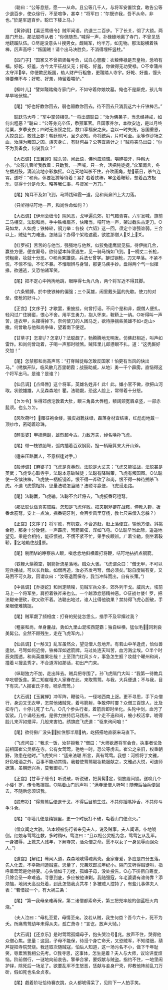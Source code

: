 <!-- { "loadSidebar": true } -->
　　（聪曰：“公等息怒，愿一一从命。且公等几千人，与将军安置饮食，敢告公等少退百步，使众徐行，不至喧争，甚幸！”将军曰：“尔既许我，吾不从命，非也。”於是军退百步。聪已下楼上马。）

　　【黄钟调】【喜迁莺缠令】贼军闻语，约退三二百步。下了长关，彻了大锁。两扇门开处，那法聪呼从者：“你但随吾。”喊得一声，扑碌碌地离了寺门，不曾见恁地跷蹊队伍。○尽是没意头ㄐ搜男女。觑贼军，约半万，如无物。那法聪横着铁棒，厉声高呼：“叛国贼！请个出马决胜负，不消得埋杆竖柱。”

　　【四门子】“国家又不曾把贤每亏负，试自心窨腹：衣粮俸禄是吾皇物，恁咱有福。好乾、好羞，方今太平征战又无；好乾、好羞，你做得无功受禄。○不幸蒲州太守浑卒，你便欺民叛国，劫人财产行粗鲁，更蹉踏人寺宇。好乾、好羞，馒头待要俺不与；好乾、好羞，待留着喂驴。”

　　【柳叶儿】“譬如蹉踏俺寺家门户，不如守着你娘坟墓。俺也不是厮虎，孩儿每早早地伏输。”

　　【尾】“好也好教你回去，弱也弱教你回去。待不回去只消我这六十斤铁棒苦。”

　　聪跃马大呼：“军中掌领相见。”一将出谓聪曰：“汝为佛弟子，当念经持戒，如何出粗恶？”聪曰：“公等身充卒伍，忝预军官。且国家养尔，本欲安边，是以月终给粟，岁季支衣；四时无冻馁之忧，数口享福安之庆。岂以一时失统，忘国重恩，大掠良民，敢残上郡！朝廷咫尺，旦夕必知。命将统兵，片时可至。汝等作沙场之血，汝族为叛国之囚。族灭身亡，有财何益？公等宜熟计之！”贼将突马出曰：“尔不为我备食，何说我众？”

　　【大石调】【玉翼蝉】贼头领，闻此语，佛也应烦恼。嚼碎狼牙，睁察大小。“众孩儿曹听我教着：只助我，一声喊，只一合，活把髡徒捉。”众军闻言，冬冬擂战鼓，滴流流地杂彩旗摇。○连天地叫杀不住，齐吹画角，愁蔽日，杀气连霄。遂呼：“和尚，休要狂獐等待着！紧扌若着铁棒，牢坐着鞍鞒，想着西方极乐，见得十分是命夭。略等我仁事，与贤家一万刀。”

　　【尾】掩耳不及如飞到，马蹄践碎霞一道，见和尚鼻凹上大刀落。

　　（只听得咭叮地一声，和尚性命如何？）

　　【大石调】【伊州衮缠令】阴风恶，戈甲遍荒郊，钉气黯青霄。六军发喊，旗前二马相交。法聪和尚，手中铁棒眉齐，快睹当，咭叮地一声，架过截头古定刀。○马如龙，人如虎；铁棒轮，钢刀举：各按《六韬》这一回，须定个谁强谁弱。三合以上，贼徒气力难迭。怎赌当？办得个架格遮截，欲胜那僧人爻上爻。

　　【红罗袄】苦苦的与他当，强强地与他熬，似狡兔逢鹰鼠见猫。待伊揣几合，赢些方便，便宜厮号。欲待望本阵里逃生，见一骑马悄如飞到。一柄丈二长枪，骋粗豪，妆就十分恶。○和尚果雄骁，兵法セ曾学。擗过钢枪，刀又早落。不紧不慌，不惊不怕，不忙不暴。不惟眼辨与身轻，那更马疾手妙。盘得两个气一似撺掾，欲逋逃，又恐怕诸军笑。

　　【尾】把不定心中拘拘地跳，眼睁得七角八角，两个将军近不得其脚。

　　（六条臂膊，於中使铁棒的偏强；三个英雄，闹里戴头盔的先歇。使刀的对垒，使枪的好斗。）

　　【正宫】【文序子】才歇罢，重披挂，何曾打话。不问个是和非，觑僧人便扎。轻闪过ㄏ住狮蛮，恨心不舍。用平生勇力，抱入怀来，鞍鞒上一纳。○听得叫一声苦，连衣甲，头撺得掉下。奈何使刀的人困马乏，欲待挣揣些英雄不如<走山>撒。何曾敢与他和尚争锋，望着南下便迓。

　　【甘草子】怎拿？怎拿？法聪觑了，勃腾腾地无明发。仿佛赶相近，叫声如雷炸。和尚何曾动着，子喝一声那时唬煞。贼阵里儿郎懑眼不扎，道：“这秃厮好交加！”

　　【尾】怎禁那和尚高声骂：“打脊贼徒每怎敢反国家！怕更有当风的快出马。”（绣旗开队，临风散几百里朝霞；战鼓助威，从地氵勇一千个霹雳。直恼得这个将军出马。是谁？是谁？）

　　【仙吕调】【点绛唇】这个将军，英雄名姓非亻此亻此。嫌小官不做，欲把山河取。状貌雄雄，人见森森地忄瞿。法聪觑，恐这人脸上，常带着十分怒。

　　【ㄉㄉ令】生得邓虏沦敦着大肚，眼三角鼻大唇粗，额阔颏宽眉卓竖，一部赤髭须。也么ㄉㄉ。

　　【风吹荷叶】雁征袍金缕，狼皮战靴抹绿，磊落身材宜结束，红彪彪地戴一顶纱巾，密砌着珍珠。

　　【醉奚婆】甲挂两副，雄烈超今古。力敌万夫，绰名唤孙飞虎。

　　【尾】带一枝铁胎弩，弧内插着百双钢箭，担一柄簸箕来大开山斧。

　　（适来压路赢人，不意棋逢对手。）

　　【般涉调】【麻婆子】飞虎是真英烈，法聪是大丈夫；飞虎又能征战，法聪甚是英武；飞虎专心取寺宇，法聪本意破贼徒；法聪有降贼策，飞虎有叛国图。○法聪使一条镔铁棒，飞虎使一柄板钢斧。恨不得一斧砍了和尚，恨不得一棒待搠杀飞虎。不道飞虎惯相持，思量法聪怎当赌？法聪寻赢便，飞虎觅走路。

　　【尾】法聪赢，飞虎输。法聪不合赶将去，飞虎扳番窍镫弩。

　　（那法聪认做真实取胜，怎知是飞虎佯败。把夹钢斧擗在战鞍，伸靴入镫，扳番龙筋弩，安上一点油，摇番铜牙利，会百步风里穿杨，教七尺来僧入怎躲？）

　　【正宫】【文序子】将军败，有机变。不合追赶，赶上落便宜，输他方便。斜挑金镫，那身十分陡健。一声霹雳，弩箭离弦，浑如飞电。○法聪早当此际，遥遥地望见。果是会相持，能征惯战，不慌不紧不忙，果手疾眼辨。ㄏ着宝勒，侧坐着鞍鞒，乞地勒住战原。

　　【尾】剔团的睁察杀人眼，嗔忿忿地斜横着打将鞭，咭叮地拈折点钢箭。

　　（铁鞭大蟒腾空，钢箭折流星落地。贼众大骇。飞虎谓众曰：“僧无甲，不可以短兵接战，可以长兵敌。如僧再追，汝必齐发弓弩，僧必溃矣。”聪自度贼有变，又马困不可久敌，因谓众曰：“汝等退而保寺，我当冲阵而出，自有长策。”）

　　【中吕调】【乔捉蛇】和尚定睛睃，见贼军兵众多，郊外列干戈。威风大，垓前马上一个将军坐，肩担着铁斧来也么。一个越添忿怒精神恶。○征战セ偻亻罗，把法聪来便砍，砍又砍不着。法聪出地过，谁人比得他骁果？禁持得飞虎心胆破，手亲眼便难擒捉。

　　【尾】贼军觑了频相度：打脊的髡徒怎恁么，措手不及早撺过我？

　　（粗豪和尚，单身鏖战，勇如九里山混垓西楚霸；独自纵横，猛似毛冈刺良美髯公。全然不顾残生，走在飞虎军内。）

　　【仙吕调】【一斛叉】乱军虽然众，望见僧人忽地开。有若山中羊逢虎，恰似兽逢豺。弓弩如何近傍，铁棒浑如遮箭牌。马过处连天叫苦，血污溅尘埃。○半个时辰突围透，和尚英雄果壮哉！上至顶门红风彡々，事急怎生捱？妆就个曜州和尚，撞着ㄐ搜孟秀才。不合道浑如那话，初出产门来。

　　（纵聪独力不加，走出阵去。贼兵把寺围了。孙飞虎隔门大叫：“我第一待教兵卒吃顿饭食。第二知崔相夫人家眷在此，来取莺莺。与我，大兵便退；不与我，目下有灾。”人报崔氏子母，唬杀莺莺。）

　　【大石调】【玉翼蝉】冲军阵，鞭骏马，一径地西南上迓。更不寻思，手下众僧行，身边又无衣甲，怎禁他诸贼党，着弓箭射，争敢停时霎？众僧三百馀人，比及扣寺门，十停儿死了七八。○几个参头行者，着箭后即时坐化。头陀中剑，血污了袈裟。几个诵经五戒，是佛力扶持后马践杀。一个走不迭和尚，被小校活拿，唬得脸儿来浑如蜡滓，几般来害怕。绣旗底飞虎道：“驱来询问咱！”

　　【尾】欲待揪ㄏ没头，扯住那半扇衲，屹搭搭地直驱来马直下。

　　（飞虎问曰：“我求一饭，汝非拒我？”僧曰：“大师欲邀将军会食，执事者论及前相国崔公灵柩在寺。公有女莺莺，艳绝一时，恐公等虏去。崔公之亲旧，权重朝野，致患在他时。”飞虎笑曰：“适来法聪 所言，真有莺莺。我想：河桥将丁文雅，好色嗜酒之外，百事不能动其情。我若使莺莺靓妆艳服献之，文雅必大悦，可连师据蒲，虽朝廷兴兵，莫我御矣。”）

　　【正宫】【甘草子缠令】听说破，听说破，把黄髯定，彻放眉间锁。遂唤几个小偻亻罗，传令教撺掇。○隔着山门厉声叫：“满寺里僧人听呵！随俺后抽兵便回去，不随后您须识我。

　　【脱布衫】“得莺莺后便退干戈，不得后目前生过。不共你摇嘴掉舌，不共你斗争斗合。

　　【尾】“寺墙儿便是纯钢里，更一个时辰打不破，屯着山门便点火。”

　　（僧众闻之大骇。法本领被伤行者来见夫人，说及贼事。夫人闻语，仆地唬倒。红娘与莺莺连救，多时稍。莺泣曰：“且以相公灵柩为念，莺莺乞从乱军。一身被辱，上救夫人残年，下解寺灾，活众僧之命。愿不以女子一身见辱而误众人。”）

　　【道宫】【解红】蓦闻人道，森森地唬得魂离壳。全家眷爱，多应是四分五落。先人化去，不幸斯间遭贼盗。思量了，兄弟欢郎忒年纪小。隔门又听得贼徒叫，指呼着莺莺是他待要。心头悄如千刀搅，孤孀子母，没处投告。○心下徘徊自筹度，只除会圣一命难逃。寻思到底，多应被他诛剿。我随强寇，年老婆婆有谁倚靠？添烦恼，地阔天高没处着，到此怎惜我贞共孝！多被贼人控持了，有些儿事体夫人表：“若惜奴一个，有大祸三条：

　　【尾】“第一我母亲难再保，第二诸僧都索命夭，第三把兜率般的伽蓝枉火内烧。”

　　（夫人泣曰：“母礼至爱，母情至亲。汝若从贼，我生何益？吾今六十，死不为夭。所痛莺莺幼年未得从夫，孤亡萧寺！”言讫，放声大恸。）

　　【大石调】【还京乐】是时莺莺孤孀母子，抱头哭泣号兆。放声不住，哭得他众僧心焦。思量：这回，子母不能保，待觅个身亡命夭，又恐贼军，不知缕细，葫芦提把寺院焚烧。我还取次随贼寇，怕后人知道，这一场污名不小，做下千年耻笑，辱累煞我相公先考。○我寻思，这事体，怎生是着？夫人与大师，议论评度烦恼。阶前僧行，一谜地向前哀告。擎拳合掌，要奴献与贼盗。指约不住，一地里闹护铎，除死后一场足了。欲要乱军不生怒恶，恁献与妾身尸壳，侭教他阵前乱刀万斫，假如死也名全贞孝。

　　【尾】觑着阶址恰待褰衣跳，众人都唬得呆了，见阶下一人拍手笑。

